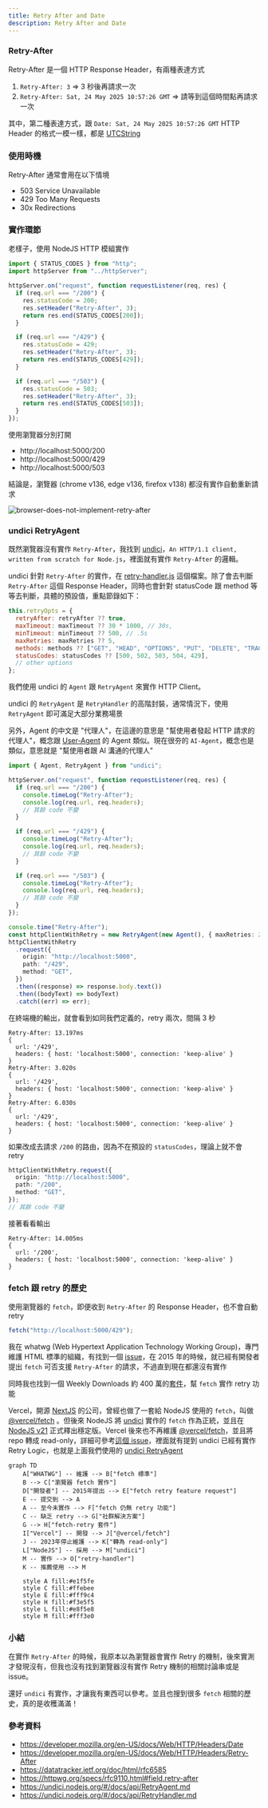 ```yaml
---
title: Retry After and Date
description: Retry After and Date
---
```


### Retry-After

Retry-After 是一個 HTTP Response Header，有兩種表達方式

1. `Retry-After: 3` => 3 秒後再請求一次
2. `Retry-After: Sat, 24 May 2025 10:57:26 GMT` => 請等到這個時間點再請求一次

其中，第二種表達方式，跟 `Date: Sat, 24 May 2025 10:57:26 GMT` HTTP Header 的格式一模一樣，都是 [UTCString](https://developer.mozilla.org/en-US/docs/Web/JavaScript/Reference/Global_Objects/Date/toUTCString)

### 使用時機

Retry-After 通常會用在以下情境

- 503 Service Unavailable
- 429 Too Many Requests
- 30x Redirections

### 實作環節

老樣子，使用 NodeJS HTTP 模組實作

```ts
import { STATUS_CODES } from "http";
import httpServer from "../httpServer";

httpServer.on("request", function requestListener(req, res) {
  if (req.url === "/200") {
    res.statusCode = 200;
    res.setHeader("Retry-After", 3);
    return res.end(STATUS_CODES[200]);
  }

  if (req.url === "/429") {
    res.statusCode = 429;
    res.setHeader("Retry-After", 3);
    return res.end(STATUS_CODES[429]);
  }

  if (req.url === "/503") {
    res.statusCode = 503;
    res.setHeader("Retry-After", 3);
    return res.end(STATUS_CODES[503]);
  }
});
```

使用瀏覽器分別打開

- http://localhost:5000/200
- http://localhost:5000/429
- http://localhost:5000/503

結論是，瀏覽器 (chrome v136, edge v136, firefox v138) 都沒有實作自動重新請求

![browser-does-not-implement-retry-after](../../static/img/browser-does-not-implement-retry-after.jpg)

### undici RetryAgent

既然瀏覽器沒有實作 `Retry-After`，我找到 [undici](https://github.com/nodejs/undici)，`An HTTP/1.1 client, written from scratch for Node.js`，裡面就有實作 `Retry-After` 的邏輯。

undici 針對 `Retry-After` 的實作，在 [retry-handler.js](https://github.com/nodejs/undici/blob/main/lib/handler/retry-handler.js) 這個檔案。除了會去判斷 `Retry-After` 這個 Response Header，同時也會針對 statusCode 跟 method 等等去判斷，具體的預設值，重點節錄如下：

```js
this.retryOpts = {
  retryAfter: retryAfter ?? true,
  maxTimeout: maxTimeout ?? 30 * 1000, // 30s,
  minTimeout: minTimeout ?? 500, // .5s
  maxRetries: maxRetries ?? 5,
  methods: methods ?? ["GET", "HEAD", "OPTIONS", "PUT", "DELETE", "TRACE"],
  statusCodes: statusCodes ?? [500, 502, 503, 504, 429],
  // other options
};
```

我們使用 undici 的 `Agent` 跟 `RetryAgent` 來實作 HTTP Client。

undici 的 `RetryAgent` 是 `RetryHandler` 的高階封裝，通常情況下，使用 `RetryAgent` 即可滿足大部分業務場景

另外，Agent 的中文是 "代理人"，在這邊的意思是 "幫使用者發起 HTTP 請求的代理人"，概念跟 [User-Agent](https://developer.mozilla.org/en-US/docs/Web/HTTP/Reference/Headers/User-Agent) 的 Agent 類似。現在很夯的 `AI-Agent`，概念也是類似，意思就是 "幫使用者跟 AI 溝通的代理人"

```ts
import { Agent, RetryAgent } from "undici";

httpServer.on("request", function requestListener(req, res) {
  if (req.url === "/200") {
    console.timeLog("Retry-After");
    console.log(req.url, req.headers);
    // 其餘 code 不變
  }

  if (req.url === "/429") {
    console.timeLog("Retry-After");
    console.log(req.url, req.headers);
    // 其餘 code 不變
  }

  if (req.url === "/503") {
    console.timeLog("Retry-After");
    console.log(req.url, req.headers);
    // 其餘 code 不變
  }
});

console.time("Retry-After");
const httpClientWithRetry = new RetryAgent(new Agent(), { maxRetries: 2 });
httpClientWithRetry
  .request({
    origin: "http://localhost:5000",
    path: "/429",
    method: "GET",
  })
  .then((response) => response.body.text())
  .then((bodyText) => bodyText)
  .catch((err) => err);
```

在終端機的輸出，就會看到如同我們定義的，retry 兩次，間隔 3 秒

```
Retry-After: 13.197ms
{
  url: '/429',
  headers: { host: 'localhost:5000', connection: 'keep-alive' }
}
Retry-After: 3.020s
{
  url: '/429',
  headers: { host: 'localhost:5000', connection: 'keep-alive' }
}
Retry-After: 6.030s
{
  url: '/429',
  headers: { host: 'localhost:5000', connection: 'keep-alive' }
}
```

如果改成去請求 `/200` 的路由，因為不在預設的 `statusCodes`，理論上就不會 retry

```ts
httpClientWithRetry.request({
  origin: "http://localhost:5000",
  path: "/200",
  method: "GET",
});
// 其餘 code 不變
```

接著看看輸出

```
Retry-After: 14.005ms
{
  url: '/200',
  headers: { host: 'localhost:5000', connection: 'keep-alive' }
}
```

### fetch 跟 retry 的歷史

使用瀏覽器的 `fetch`，即便收到 `Retry-After` 的 Response Header，也不會自動 retry

```js
fetch("http://localhost:5000/429");
```

我在 whatwg (Web Hypertext Application Technology Working Group)，專門維護 HTML 標準的組織，有找到一個 [issue](https://github.com/whatwg/fetch/issues/116)，在 2015 年的時候，就已經有開發者提出 `fetch` 可否支援 `Retry-After` 的請求，不過直到現在都還沒有實作

同時我也找到一個 Weekly Downloads 約 400 萬的[套件](https://www.npmjs.com/package/fetch-retry)，幫 `fetch` 實作 retry 功能

Vercel，開源 [NextJS](https://github.com/vercel/next.js/) 的公司，曾經也做了一套給 NodeJS 使用的 `fetch`，叫做 [@vercel/fetch](https://github.com/vercel/fetch) 。但後來 NodeJS 將 [undici](https://github.com/nodejs/undici) 實作的 `fetch` 作為正統，並且在 [NodeJS v21](https://nodejs.org/docs/latest-v21.x/api/globals.html#fetch) 正式釋出穩定版。Vercel 後來也不再維護 [@vercel/fetch](https://github.com/vercel/fetch)，並且將 repo 轉成 read-only，詳細可參考[這個 issue](https://github.com/vercel/fetch/issues/83)，裡面就有提到 undici 已經有實作 Retry Logic，也就是上面我們使用的 [undici RetryAgent](#undici-retryagent)

```mermaid
graph TD
    A["WHATWG"] -- 維護 --> B["fetch 標準"]
    B --> C["瀏覽器 fetch 實作"]
    D["開發者"] -- 2015年提出 --> E["fetch retry feature request"]
    E -- 提交到 --> A
    A -- 至今未實作 --> F["fetch 仍無 retry 功能"]
    C -- 缺乏 retry --> G["社群解決方案"]
    G --> H["fetch-retry 套件"]
    I["Vercel"] -- 開發 --> J["@vercel/fetch"]
    J -- 2023年停止維護 --> K["轉為 read-only"]
    L["NodeJS"] -- 採用 --> M["undici"]
    M -- 實作 --> O["retry-handler"]
    K -- 推薦使用 --> M

    style A fill:#e1f5fe
    style C fill:#ffebee
    style E fill:#fff9c4
    style H fill:#f3e5f5
    style L fill:#e8f5e8
    style M fill:#fff3e0
```

### 小結

在實作 `Retry-After` 的時候，我原本以為瀏覽器會實作 Retry 的機制，後來實測才發現沒有，但我也沒有找到瀏覽器沒有實作 Retry 機制的相關討論串或是 issue。

還好 `undici` 有實作，才讓我有東西可以參考。並且也搜到很多 `fetch` 相關的歷史，真的是收穫滿滿！

### 參考資料

- https://developer.mozilla.org/en-US/docs/Web/HTTP/Headers/Date
- https://developer.mozilla.org/en-US/docs/Web/HTTP/Headers/Retry-After
- https://datatracker.ietf.org/doc/html/rfc6585
- https://httpwg.org/specs/rfc9110.html#field.retry-after
- https://undici.nodejs.org/#/docs/api/RetryAgent.md
- https://undici.nodejs.org/#/docs/api/RetryHandler.md
